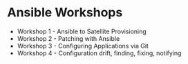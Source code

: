 # Ansible Workshops #

- Workshop 1 - Ansible to Satellite Provisioning
- Workshop 2 - Patching with Ansible
- Workshop 3 - Configuring Applications via Git
- Workshop 4 - Configuration drift, finding, fixing, notifying
